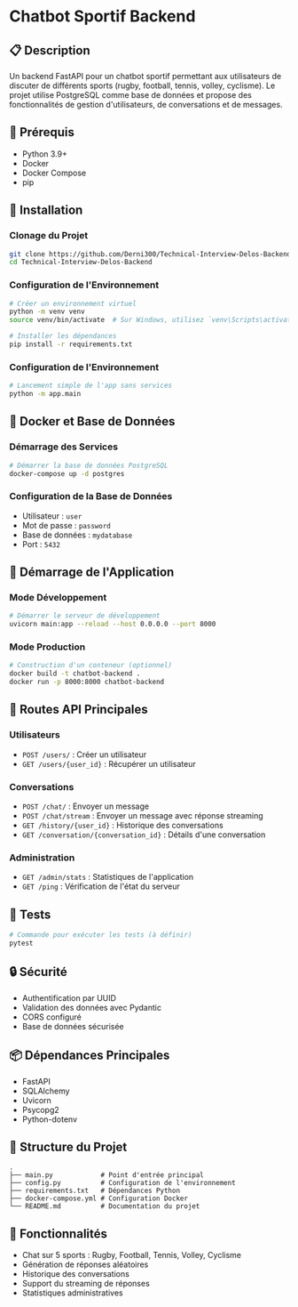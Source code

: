 # Chatbot Sportif Backend

## 📋 Description
Un backend FastAPI pour un chatbot sportif permettant aux utilisateurs de discuter de différents sports (rugby, football, tennis, volley, cyclisme). Le projet utilise PostgreSQL comme base de données et propose des fonctionnalités de gestion d'utilisateurs, de conversations et de messages.

## 🚀 Prérequis
- Python 3.9+
- Docker
- Docker Compose
- pip

## 🔧 Installation

### Clonage du Projet
```bash
git clone https://github.com/Derni300/Technical-Interview-Delos-Backend
cd Technical-Interview-Delos-Backend
```

### Configuration de l'Environnement
```bash
# Créer un environnement virtuel
python -m venv venv
source venv/bin/activate  # Sur Windows, utilisez `venv\Scripts\activate`

# Installer les dépendances
pip install -r requirements.txt
```

### Configuration de l'Environnement
```bash
# Lancement simple de l'app sans services
python -m app.main
```

## 🐳 Docker et Base de Données

### Démarrage des Services
```bash
# Démarrer la base de données PostgreSQL
docker-compose up -d postgres
```

### Configuration de la Base de Données
- Utilisateur : `user`
- Mot de passe : `password`
- Base de données : `mydatabase`
- Port : `5432`

## 🚦 Démarrage de l'Application

### Mode Développement
```bash
# Démarrer le serveur de développement
uvicorn main:app --reload --host 0.0.0.0 --port 8000
```

### Mode Production
```bash
# Construction d'un conteneur (optionnel)
docker build -t chatbot-backend .
docker run -p 8000:8000 chatbot-backend
```

## 📡 Routes API Principales

### Utilisateurs
- `POST /users/` : Créer un utilisateur
- `GET /users/{user_id}` : Récupérer un utilisateur

### Conversations
- `POST /chat/` : Envoyer un message
- `POST /chat/stream` : Envoyer un message avec réponse streaming
- `GET /history/{user_id}` : Historique des conversations
- `GET /conversation/{conversation_id}` : Détails d'une conversation

### Administration
- `GET /admin/stats` : Statistiques de l'application
- `GET /ping` : Vérification de l'état du serveur

## 🧪 Tests
```bash
# Commande pour exécuter les tests (à définir)
pytest
```

## 🔒 Sécurité
- Authentification par UUID
- Validation des données avec Pydantic
- CORS configuré
- Base de données sécurisée

## 📦 Dépendances Principales
- FastAPI
- SQLAlchemy
- Uvicorn
- Psycopg2
- Python-dotenv

## 📝 Structure du Projet
```
.
├── main.py            # Point d'entrée principal
├── config.py          # Configuration de l'environnement
├── requirements.txt   # Dépendances Python
├── docker-compose.yml # Configuration Docker
└── README.md          # Documentation du projet
```

## 🌟 Fonctionnalités
- Chat sur 5 sports : Rugby, Football, Tennis, Volley, Cyclisme
- Génération de réponses aléatoires
- Historique des conversations
- Support du streaming de réponses
- Statistiques administratives
